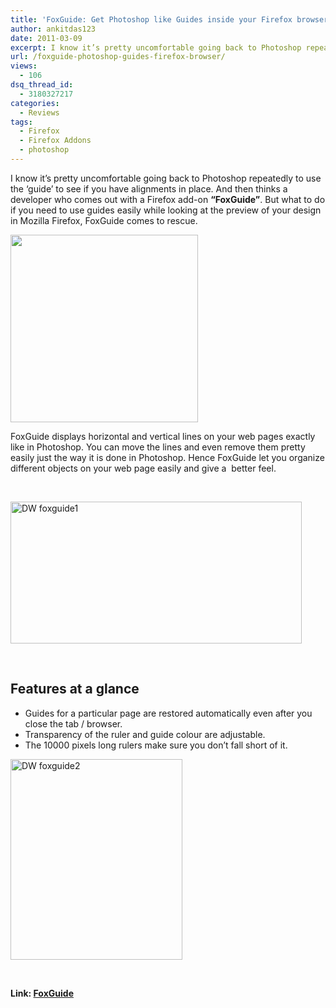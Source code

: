 ```yaml
---
title: 'FoxGuide: Get Photoshop like Guides inside your Firefox browser'
author: ankitdas123
date: 2011-03-09
excerpt: I know it’s pretty uncomfortable going back to Photoshop repeatedly to use the ‘guide’ to see if you have alignments in place. And then thinks a developer who comes out with a Firefox addon...
url: /foxguide-photoshop-guides-firefox-browser/
views:
  - 106
dsq_thread_id:
  - 3180327217
categories:
  - Reviews
tags:
  - Firefox
  - Firefox Addons
  - photoshop
---
```

I know it’s pretty uncomfortable going back to Photoshop repeatedly to use the ‘guide’ to see if you have alignments in place. And then thinks a developer who comes out with a Firefox add-on **“FoxGuide”**. But what to do if you need to use guides easily while looking at the preview of your design in Mozilla Firefox, FoxGuide comes to rescue.

[<img class="alignnone size-full wp-image-32947" title="Firefox_browser_logo" src="http://cdn.devilsworkshop.org/files/2010/11/Firefox_browser_logo.png" alt="" width="300" height="300" />][1]

FoxGuide displays horizontal and vertical lines on your web pages exactly like in Photoshop. You can move the lines and even remove them pretty easily just the way it is done in Photoshop. Hence FoxGuide let you organize different objects on your web page easily and give a  better feel.

&nbsp;

<a href="http://cdn.devilsworkshop.org/files/2011/03/DW-foxguide1.png" target="_blank"><img style="background-image: none; padding-left: 0px; padding-right: 0px; display: inline; padding-top: 0px; border: 0px;" title="DW foxguide1" src="http://cdn.devilsworkshop.org/files/2011/03/DW-foxguide1_thumb.png" border="0" alt="DW foxguide1" width="466" height="227" /></a>

&nbsp;

## Features at a glance

  * Guides for a particular page are restored automatically even after you close the tab / browser.
  * Transparency of the ruler and guide colour are adjustable.
  * The 10000 pixels long rulers make sure you don’t fall short of it.

<img class="alignnone" style="background-image: none; padding-left: 0px; padding-right: 0px; display: inline; padding-top: 0px; border: 0px initial initial;" title="DW foxguide2" src="http://cdn.devilsworkshop.org/files/2011/03/DW-foxguide2.png" border="0" alt="DW foxguide2" width="275" height="321" />

&nbsp;

**Link: <a href="https://addons.mozilla.org/en-US/firefox/addon/foxguide/" onclick="_gaq.push(['_trackEvent', 'outbound-article', 'https://addons.mozilla.org/en-US/firefox/addon/foxguide/', 'FoxGuide']);" target="_blank">FoxGuide</a>**

 [1]: http://cdn.devilsworkshop.org/files/2010/11/Firefox_browser_logo.png
